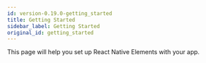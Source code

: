 ```yaml
---
id: version-0.19.0-getting_started
title: Getting Started
sidebar_label: Getting Started
original_id: getting_started
---
```


This page will help you set up React Native Elements with your app.
